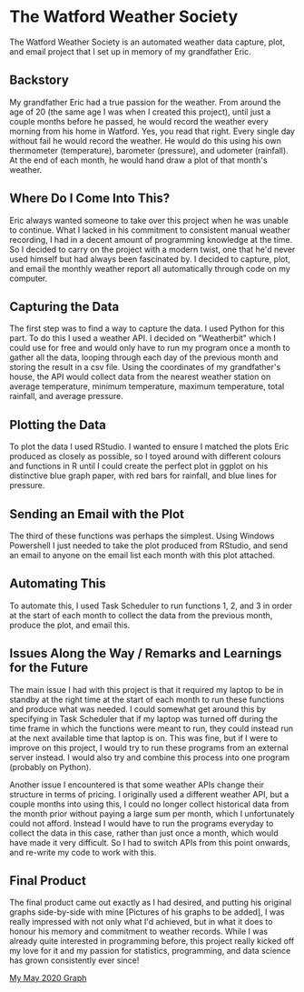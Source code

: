 # The Watford Weather Society

The Watford Weather Society is an automated weather data capture, plot, and email project that I set up in memory of my grandfather Eric.

## Backstory

My grandfather Eric had a true passion for the weather. From around the age of 20 (the same age I was when I created this project), until just a couple months before he passed, he would record the weather every morning from his home in Watford. Yes, you read that right. Every single day without fail he would record the weather. He would do this using his own thermometer (temperature), barometer (pressure), and udometer (rainfall). At the end of each month, he would hand draw a plot of that month's weather.

## Where Do I Come Into This?

Eric always wanted someone to take over this project when he was unable to continue. What I lacked in his commitment to consistent manual weather recording, I had in a decent amount of programming knowledge at the time. So I decided to carry on the project with a modern twist, one that he'd never used himself but had always been fascinated by. I decided to capture, plot, and email the monthly weather report all automatically through code on my computer.

## Capturing the Data

The first step was to find a way to capture the data. I used Python for this part. To do this I used a weather API. I decided on "Weatherbit" which I could use for free and would only have to run my program once a month to gather all the data, looping through each day of the previous month and storing the result in a csv file. Using the coordinates of my grandfather's house, the API would collect data from the nearest weather station on average temperature, minimum temperature, maximum temperature, total rainfall, and average pressure.

## Plotting the Data

To plot the data I used RStudio. I wanted to ensure I matched the plots Eric produced as closely as possible, so I toyed around with different colours and functions in R until I could create the perfect plot in ggplot on his distinctive blue graph paper, with red bars for rainfall, and blue lines for pressure.

## Sending an Email with the Plot

The third of these functions was perhaps the simplest. Using Windows Powershell I just needed to take the plot produced from RStudio, and send an email to anyone on the email list each month with this plot attached.

## Automating This

To automate this, I used Task Scheduler to run functions 1, 2, and 3 in order at the start of each month to collect the data from the previous month, produce the plot, and email this.

## Issues Along the Way / Remarks and Learnings for the Future

The main issue I had with this project is that it required my laptop to be in standby at the right time at the start of each month to run these functions and produce what was needed. I could somewhat get around this by specifying in Task Scheduler that if my laptop was turned off during the time frame in which the functions were meant to run, they could instead run at the next available time that laptop is on. This was fine, but if I were to improve on this project, I would try to run these programs from an external server instead. I would also try and combine this process into one program (probably on Python).

Another issue I encountered is that some weather APIs change their structure in terms of pricing. I originally used a different weather API, but a couple months into using this, I could no longer collect historical data from the month prior without paying a large sum per month, which I unfortunately could not afford. Instead I would have to run the programs everyday to collect the data in this case, rather than just once a month, which would have made it very difficult. So I had to switch APIs from this point onwards, and re-write my code to work with this.

## Final Product

The final product came out exactly as I had desired, and putting his original graphs side-by-side with mine [Pictures of his graphs to be added], I was really impressed with not only what I'd achieved, but in what it does to honour his memory and commitment to weather records. While I was already quite interested in programming before, this project really kicked off my love for it and my passion for statistics, programming, and data science has grown consistently ever since!

[My May 2020 Graph](https://github.com/MilesAlmond/Personal/files/8072610/2020-05.pdf)
